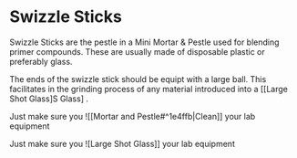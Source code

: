 # Swizzle Sticks

Swizzle Sticks are the pestle in a Mini Mortar & Pestle used for blending primer compounds.     These are usually made of disposable plastic or preferably glass.  

The ends of the swizzle stick should be equipt with a large ball.   This facilitates in the grinding process of any material introduced into a [[Large Shot Glass]S Glass] .

Just make sure you ![[Mortar and Pestle#^1e4ffb|Clean]] your lab equipment


Just make sure you ![Large Shot Glass]] your lab equipment
